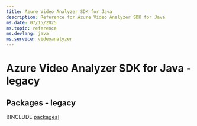 ```yaml
---
title: Azure Video Analyzer SDK for Java
description: Reference for Azure Video Analyzer SDK for Java
ms.date: 07/15/2025
ms.topic: reference
ms.devlang: java
ms.service: videoanalyzer
---
```

# Azure Video Analyzer SDK for Java - legacy
## Packages - legacy
[!INCLUDE [packages](video-analyzer-index.md)]